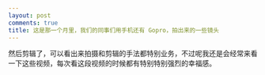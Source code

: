 ```yaml
---
layout: post
comments: true
title: 这是那一个月里，我们的同事们用手机还有 Gopro，拍出来的一些镜头
---
```




然后剪辑了，可以看出来拍摄和剪辑的手法都特别业务，不过呢我还是会经常来看一下这些视频，每次看这段视频的时候都有特别特别强烈的幸福感。

